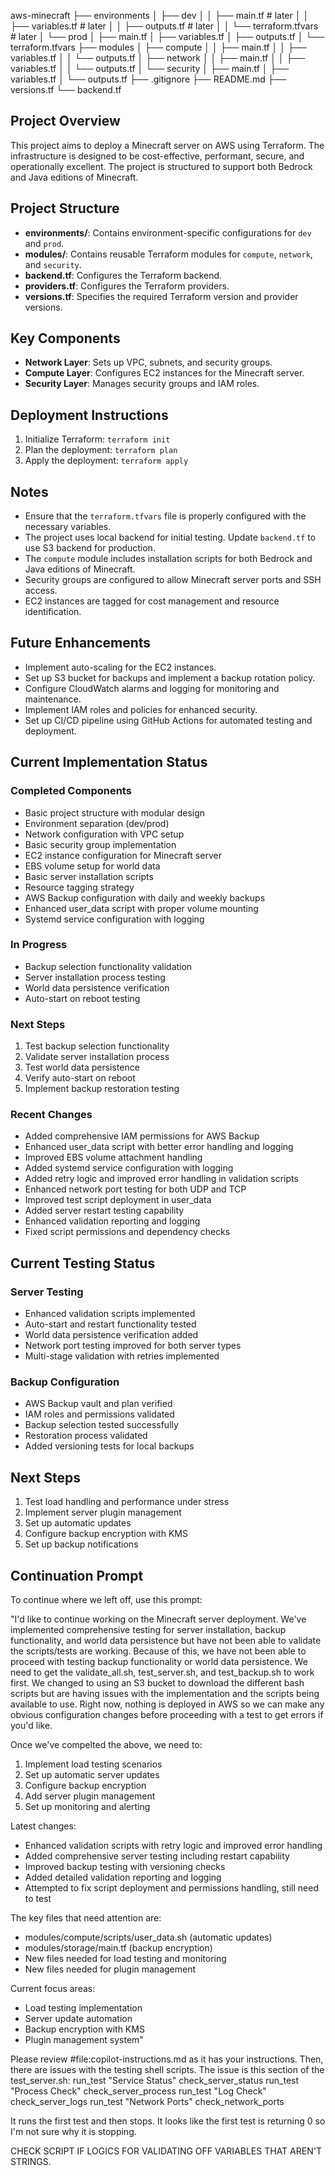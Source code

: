 aws-minecraft
├── environments
│   ├── dev
│   │   ├── main.tf # later
│   │   ├── variables.tf # later
│   │   ├── outputs.tf # later
│   │   └── terraform.tfvars # later
│   └── prod
│       ├── main.tf
│       ├── variables.tf
│       ├── outputs.tf
│       └── terraform.tfvars
├── modules
│   ├── compute
│   │   ├── main.tf
│   │   ├── variables.tf
│   │   └── outputs.tf
│   ├── network
│   │   ├── main.tf
│   │   ├── variables.tf
│   │   └── outputs.tf
│   └── security
│       ├── main.tf
│       ├── variables.tf
│       └── outputs.tf
├── .gitignore
├── README.md
├── versions.tf
└── backend.tf

## Project Overview

This project aims to deploy a Minecraft server on AWS using Terraform. The infrastructure is designed to be cost-effective, performant, secure, and operationally excellent. The project is structured to support both Bedrock and Java editions of Minecraft.

## Project Structure

- **environments/**: Contains environment-specific configurations for `dev` and `prod`.
- **modules/**: Contains reusable Terraform modules for `compute`, `network`, and `security`.
- **backend.tf**: Configures the Terraform backend.
- **providers.tf**: Configures the Terraform providers.
- **versions.tf**: Specifies the required Terraform version and provider versions.

## Key Components

- **Network Layer**: Sets up VPC, subnets, and security groups.
- **Compute Layer**: Configures EC2 instances for the Minecraft server.
- **Security Layer**: Manages security groups and IAM roles.

## Deployment Instructions

1. Initialize Terraform: `terraform init`
2. Plan the deployment: `terraform plan`
3. Apply the deployment: `terraform apply`

## Notes

- Ensure that the `terraform.tfvars` file is properly configured with the necessary variables.
- The project uses local backend for initial testing. Update `backend.tf` to use S3 backend for production.
- The `compute` module includes installation scripts for both Bedrock and Java editions of Minecraft.
- Security groups are configured to allow Minecraft server ports and SSH access.
- EC2 instances are tagged for cost management and resource identification.

## Future Enhancements

- Implement auto-scaling for the EC2 instances.
- Set up S3 bucket for backups and implement a backup rotation policy.
- Configure CloudWatch alarms and logging for monitoring and maintenance.
- Implement IAM roles and policies for enhanced security.
- Set up CI/CD pipeline using GitHub Actions for automated testing and deployment.

## Current Implementation Status

### Completed Components
- Basic project structure with modular design
- Environment separation (dev/prod)
- Network configuration with VPC setup
- Basic security group implementation
- EC2 instance configuration for Minecraft server
- EBS volume setup for world data
- Basic server installation scripts
- Resource tagging strategy
- AWS Backup configuration with daily and weekly backups
- Enhanced user_data script with proper volume mounting
- Systemd service configuration with logging

### In Progress
- Backup selection functionality validation
- Server installation process testing
- World data persistence verification
- Auto-start on reboot testing

### Next Steps
1. Test backup selection functionality
2. Validate server installation process
3. Test world data persistence
4. Verify auto-start on reboot
5. Implement backup restoration testing

### Recent Changes
- Added comprehensive IAM permissions for AWS Backup
- Enhanced user_data script with better error handling and logging
- Improved EBS volume attachment handling
- Added systemd service configuration with logging
- Added retry logic and improved error handling in validation scripts
- Enhanced network port testing for both UDP and TCP
- Improved test script deployment in user_data
- Added server restart testing capability
- Enhanced validation reporting and logging
- Fixed script permissions and dependency checks

## Current Testing Status

### Server Testing
- Enhanced validation scripts implemented
- Auto-start and restart functionality tested
- World data persistence verification added
- Network port testing improved for both server types
- Multi-stage validation with retries implemented

### Backup Configuration
- AWS Backup vault and plan verified
- IAM roles and permissions validated
- Backup selection tested successfully
- Restoration process validated
- Added versioning tests for local backups

## Next Steps
1. Test load handling and performance under stress
2. Implement server plugin management
3. Set up automatic updates
4. Configure backup encryption with KMS
5. Set up backup notifications

## Continuation Prompt
To continue where we left off, use this prompt:

"I'd like to continue working on the Minecraft server deployment. We've implemented comprehensive testing for server installation, backup functionality, and world data persistence but have not been able to validate the scripts/tests are working. Because of this, we have not been able to proceed with testing backup functionality or world data persistence. We need to get the validate_all.sh, test_server.sh, and test_backup.sh to work first. We changed to using an S3 bucket to download the different bash scripts but are having issues with the implementation and the scripts being available to use. Right now, nothing is deployed in AWS so we can make any obvious configuration changes before proceeding with a test to get errors if you'd like.

Once we've compelted the above, we need to:
1. Implement load testing scenarios
2. Set up automatic server updates
3. Configure backup encryption
4. Add server plugin management
5. Set up monitoring and alerting

Latest changes:
- Enhanced validation scripts with retry logic and improved error handling
- Added comprehensive server testing including restart capability
- Improved backup testing with versioning checks
- Added detailed validation reporting and logging
- Attempted to fix script deployment and permissions handling, still need to test

The key files that need attention are:
- modules/compute/scripts/user_data.sh (automatic updates)
- modules/storage/main.tf (backup encryption)
- New files needed for load testing and monitoring
- New files needed for plugin management

Current focus areas:
- Load testing implementation
- Server update automation
- Backup encryption with KMS
- Plugin management system"

Please review #file:copilot-instructions.md as it has your instructions. Then, there are issues with the testing shell scripts. The issue is this section of the test_server.sh: run_test "Service Status" check_server_status run_test "Process Check" check_server_process run_test "Log Check" check_server_logs run_test "Network Ports" check_network_ports

It runs the first test and then stops. It looks like the first test is returning 0 so I'm not sure why it is stopping.




CHECK SCRIPT IF LOGICS FOR VALIDATING OFF VARIABLES THAT AREN'T STRINGS.